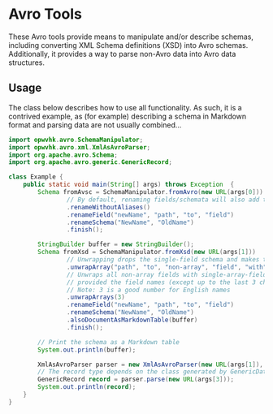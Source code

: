 Avro Tools
==========

These Avro tools provide means to manipulate and/or describe schemas, including converting XML Schema definitions (XSD) into Avro schemas. Additionally, it provides a way to parse non-Avro data into Avro data structures.

Usage
-----

The class below describes how to use all functionality. As such, it is a contrived example, as (for example) describing a schema in Markdown format and parsing data are not usually combined...

```java
import opwvhk.avro.SchemaManipulator;
import opwvhk.avro.xml.XmlAsAvroParser;
import org.apache.avro.Schema;
import org.apache.avro.generic.GenericRecord;

class Example {
	public static void main(String[] args) throws Exception  {
		Schema fromAvsc = SchemaManipulator.fromAvro(new URL(args[0]))
				// By default, renaming fields/schemata will also add the old name as an alias.
				.renameWithoutAliases()
				.renameField("newName", "path", "to", "field")
				.renameSchema("NewName", "OldName")
				.finish();

        StringBuilder buffer = new StringBuilder();
		Schema fromXsd = SchemaManipulator.fromXsd(new URL(args[1]))
				// Unwrapping drops the single-field schema and makes the schema of its field the schema of the wrapping field.
				.unwrapArray("path", "to", "non-array", "field", "with", "single-element", "schema")
				// Unwraps all non-array fields with single-array-field schemata,
				// provided the field names (except up to the last 3 characters) are the same.
				// Note: 3 is a good number for English names
				.unwrapArrays(3)
				.renameField("newName", "path", "to", "field")
				.renameSchema("NewName", "OldName")
				.alsoDocumentAsMarkdownTable(buffer)
				.finish();

		// Print the schema as a Markdown table
		System.out.println(buffer);

		XmlAsAvroParser parser = new XmlAsAvroParser(new URL(args[1]), args[2], fromXsd, GenericData.get());
        // The record type depends on the class generated by GenericData.get() (you can also use SpecificData or ReflectiveData).
        GenericRecord record = parser.parse(new URL(args[3]));
		System.out.println(record);
	}
}
```





